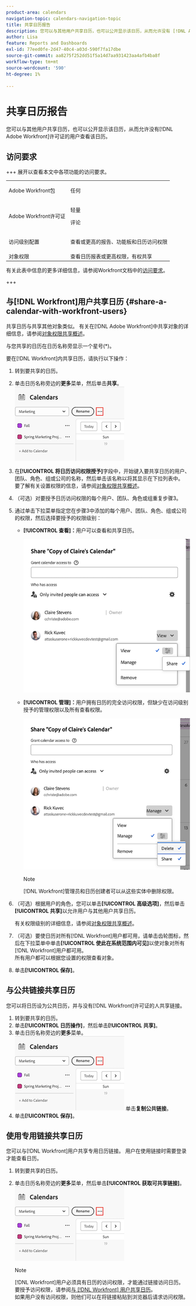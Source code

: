 ```yaml
---
product-area: calendars
navigation-topic: calendars-navigation-topic
title: 共享日历报告
description: 您可以与其他用户共享日历，也可以公开显示该日历，从而允许没有 [!DNL Adobe Workfront] 许可证的用户查看该日历。
author: Lisa
feature: Reports and Dashboards
exl-id: 77eed0fe-2d47-40c4-a03d-590f7fa17dbe
source-git-commit: aa8275f252dd51f5a14d7aa931423aa4afb4ba8f
workflow-type: tm+mt
source-wordcount: '590'
ht-degree: 1%

---
```


# 共享日历报告


您可以与其他用户共享日历，也可以公开显示该日历，从而允许没有[!DNL Adobe Workfront]许可证的用户查看该日历。

## 访问要求

+++ 展开以查看本文中各项功能的访问要求。

<table style="table-layout:auto"> 
 <col> 
 </col> 
 <col> 
 </col> 
 <tbody> 
  <tr> 
   <td role="rowheader">Adobe Workfront包</td> 
   <td> <p>任何</p> </td> 
  </tr> 
  <tr> 
   <td role="rowheader">Adobe Workfront许可证</td> 
   <td><p>轻量</p>
       <p>评论</p></td> 
  </tr> 
  <tr> 
   <td role="rowheader">访问级别配置</td> 
   <td> <p> 查看或更高的报告、功能板和日历访问权限</p></td> 
  </tr> 
  <tr> 
   <td role="rowheader">对象权限</td> 
   <td>查看日历报表或更高权限，有权共享</td> 
  </tr> 
 </tbody> 
</table>

有关此表中信息的更多详细信息，请参阅Workfront文档中的[访问要求](/help/quicksilver/administration-and-setup/add-users/access-levels-and-object-permissions/access-level-requirements-in-documentation.md)。

+++

## 与[!DNL Workfront]用户共享日历 {#share-a-calendar-with-workfront-users}

共享日历与共享其他对象类似。 有关在[!DNL Adobe Workfront]中共享对象的详细信息，请参阅[对象权限共享概述](../../../workfront-basics/grant-and-request-access-to-objects/sharing-permissions-on-objects-overview.md)。

与您共享的日历在日历名称旁显示一个星号(&#42;)。

要在[!DNL Workfront]内共享日历，请执行以下操作：

1. 转到要共享的日历。
1. 单击日历名称旁边的&#x200B;**更多**&#x200B;菜单，然后单击&#x200B;**共享**。
   ![日历更多菜单](assets/more-menu-calendar.png)
1. 在&#x200B;**[!UICONTROL 将日历访问权限授予]**&#x200B;字段中，开始键入要共享日历的用户、团队、角色、组或公司的名称，然后单击该名称以将其显示在下拉列表中。\
   要了解有关设置权限的信息，请参阅[对象权限共享概述](../../../workfront-basics/grant-and-request-access-to-objects/sharing-permissions-on-objects-overview.md)。

1. （可选）对要授予日历访问权限的每个用户、团队、角色或组重复步骤3。
1. 通过单击下拉菜单指定您在步骤3中添加的每个用户、团队、角色、组或公司的权限，然后选择要授予的权限级别：

   * **[!UICONTROL 查看]：**&#x200B;用户可以查看和共享日历。

     ![共享具有查看访问权限的日历](assets/view-calendar.png)

   * **[!UICONTROL 管理]：**&#x200B;用户拥有日历的完全访问权限，但缺少在访问级别授予的管理权限以及所有查看权限。

     ![共享具有管理访问权限的日历](assets/manage-calendar.png)

     >[!NOTE]
     >
     >[!DNL Workfront]管理员和日历创建者可以从这些实体中删除权限。

1. （可选）根据用户的角色，您可以单击&#x200B;**[!UICONTROL 高级选项]**，然后单击&#x200B;**[!UICONTROL 共享]**&#x200B;以允许用户与其他用户共享日历。

   有关权限级别的详细信息，请参阅[对象权限共享概述](../../../workfront-basics/grant-and-request-access-to-objects/sharing-permissions-on-objects-overview.md)。

1. （可选）要使日历对所有[!DNL Workfront]用户都可用，请单击齿轮图标，然后在下拉菜单中单击&#x200B;**[!UICONTROL 使此在系统范围内可见]**&#x200B;以使对象对所有[!DNL Workfront]用户都可用。\
   所有用户都可以根据您设置的权限查看对象。

1. 单击&#x200B;**[!UICONTROL 保存]**。

## 与公共链接共享日历

您可以将日历设为公共日历，并与没有[!DNL Workfront]许可证的人共享链接。

1. 转到要共享的日历。
1. 单击&#x200B;**[!UICONTROL 日历操作]**，然后单击&#x200B;**[!UICONTROL 共享]**。
1. 单击日历名称旁边的&#x200B;**更多**菜单。
   ![日历更多菜单](assets/more-menu-calendar.png)
单击**复制公共链接**。
1. 单击&#x200B;**[!UICONTROL 保存]**。

## 使用专用链接共享日历

您可以与[!DNL Workfront]用户共享专用日历链接。 用户在使用链接时需要登录才能查看日历。

1. 转到要共享的日历。
1. 单击日历名称旁边的&#x200B;**更多**&#x200B;菜单，然后单击&#x200B;**[!UICONTROL 获取可共享链接]**。
   ![日历更多菜单](assets/more-menu-calendar.png)

   >[!NOTE]
   >
   >[!DNL Workfront]用户必须具有日历的访问权限，才能通过链接访问日历。 要授予访问权限，请参阅[与 [!DNL Workfront] 用户共享日历](#share-a-calendar-with-workfront-users)。\
   >如果用户没有访问权限，则他们可以在将链接粘贴到浏览器后请求访问权限。
